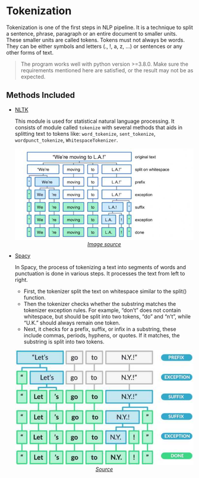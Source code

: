 # Tokenization

Tokenization is one of the first steps in NLP pipeline.
It is a technique to split a sentence, phrase, paragraph or an entire document to smaller units.
These smaller units are called tokens. Tokens must not always be words. They can be either
symbols and letters (., !, a, z, ...) or sentences or any other forms of text.

> The program works well with python version >=3.8.0.
> Make sure the requirements mentioned here are satisfied,
> or the result may not be as expected.

## Methods Included

- [NLTK](https://github.com/arunism/NLP-Fundamentals/blob/master/Tokenization/nltk.ipynb)
    
    This module is used for statistical natural language processing. It consists of module called `tokenize`
    with several methods that aids in splitting text to tokens like: `word_tokenize`, `sent_tokenize`,
    `wordpunct_tokenize`, `WhitespaceTokenizer`.

    <p align="center">
        <img src="./assets/nltk.jpg"><br/>
        <a href="https://udemy.com/course/python-for-data-science-and-machine-learning-bootcamp"><i>Image source</i><a/>
    <p/>


- [Spacy](https://github.com/arunism/NLP-Fundamentals/blob/master/Tokenization/spacy.ipynb)
    
    In Spacy, the process of tokenizing a text into segments of words and punctuation is done in various steps.
    It processes the text from left to right.

    - First, the tokenizer split the text on whitespace similar to the split() function.
    - Then the tokenizer checks whether the substring matches the tokenizer exception rules. For example,
      “don’t” does not contain whitespace, but should be split into two tokens, “do” and “n’t”, while “U.K.”
      should always remain one token.
    - Next, it checks for a prefix, suffix, or infix in a substring, these include commas, periods, hyphens, or quotes.
      If it matches, the substring is split into two tokens.

    <p align="center">
      <img src="./assets/spacy.jpg"><br/>
      <a href="https://machinelearningknowledge.ai/complete-guide-to-spacy-tokenizer-with-examples/"><i>Source</i><a/>
    <p/>
